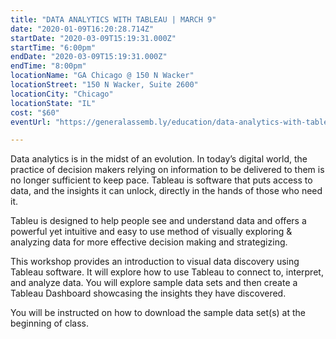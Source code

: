 ```yaml
---
title: "DATA ANALYTICS WITH TABLEAU | MARCH 9"
date: "2020-01-09T16:20:28.714Z"
startDate: "2020-03-09T15:19:31.000Z"
startTime: "6:00pm"
endDate: "2020-03-09T15:19:31.000Z"
endTime: "8:00pm"
locationName: "GA Chicago @ 150 N Wacker"
locationStreet: "150 N Wacker, Suite 2600"
locationCity: "Chicago"
locationState: "IL"
cost: "$60"
eventUrl: "https://generalassemb.ly/education/data-analytics-with-tableau/chicago/96002"

---
```


Data analytics is in the midst of an evolution. In today’s digital world, the practice of decision makers relying on information to be delivered to them is no longer sufficient to keep pace. Tableau is software that puts access to data, and the insights it can unlock, directly in the hands of those who need it.

Tableu is designed to help people see and understand data and offers a powerful yet intuitive and easy to use method of visually exploring & analyzing data for more effective decision making and strategizing.

This workshop provides an introduction to visual data discovery using Tableau software. It will explore how to use Tableau to connect to, interpret, and analyze data. You will explore sample data sets and then create a Tableau Dashboard showcasing the insights they have discovered.

You will be instructed on how to download the sample data set(s) at the beginning of class.

